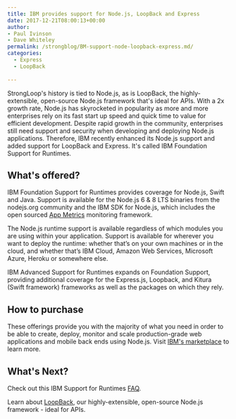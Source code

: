 ```yaml
---
title: IBM provides support for Node.js, LoopBack and Express
date: 2017-12-21T08:00:13+00:00
author: 
- Paul Ivinson
- Dave Whiteley
permalink: /strongblog/BM-support-node-loopback-express.md/
categories:
  - Express
  - LoopBack
 
---
```


StrongLoop's history is tied to Node.js, as is LoopBack, the highly-extensible, open-source Node.js framework that's ideal for APIs. With a 2x growth rate, Node.js has skyrocketed in popularity as more and more enterprises rely on its fast start up speed and quick time to value for efficient development. Despite rapid growth in the community, enterprises still need support and security when developing and deploying Node.js applications. Therefore, IBM recently enhanced its Node.js support and added support for LoopBack and Express. It's called IBM Foundation Support for Runtimes.

## What's offered?

IBM Foundation Support for Runtimes provides coverage for Node.js, Swift and Java. Support is available for the Node.js 6 & 8 LTS binaries from the nodejs.org community and the IBM SDK for Node.js, which includes the open sourced [App Metrics](https://developer.ibm.com/node/monitoring-post-mortem/application-metrics-node-js/) monitoring framework.

<!--more-->
The Node.js runtime support is available regardless of which modules you are using within your application. Support is available for wherever you want to deploy the runtime: whether that’s on your own machines or in the cloud, and whether that’s IBM Cloud, Amazon Web Services, Microsoft Azure, Heroku or somewhere else.

IBM Advanced Support for Runtimes expands on Foundation Support, providing additional coverage for the Express.js, Loopback, and Kitura (Swift framework) frameworks as well as the packages on which they rely.

## How to purchase

These offerings provide you with the majority of what you need in order to be able to create, deploy, monitor and scale production-grade web applications and mobile back ends using Node.js. Visit [IBM's marketplace](https://www.ibm.com/us-en/marketplace/support-for-runtimes) to learn more.

## What's Next?

Check out this IBM Support for Runtimes [FAQ](https://www.ibm.com/us-en/marketplace/support-for-runtimes/faq).

Learn about [LoopBack](http://loopback.io/doc/en/lb4), our highly-extensible, open-source Node.js framework - ideal for APIs. 
